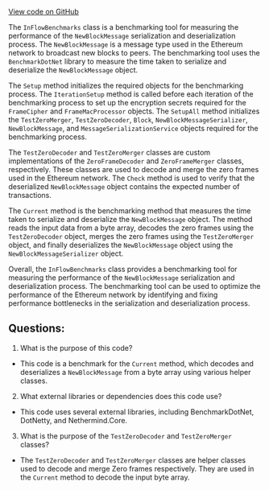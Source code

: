 [View code on GitHub](https://github.com/nethermindeth/nethermind/Nethermind.Network.Benchmark/InFlowBenchmarks.cs)

The `InFlowBenchmarks` class is a benchmarking tool for measuring the performance of the `NewBlockMessage` serialization and deserialization process. The `NewBlockMessage` is a message type used in the Ethereum network to broadcast new blocks to peers. The benchmarking tool uses the `BenchmarkDotNet` library to measure the time taken to serialize and deserialize the `NewBlockMessage` object.

The `Setup` method initializes the required objects for the benchmarking process. The `IterationSetup` method is called before each iteration of the benchmarking process to set up the encryption secrets required for the `FrameCipher` and `FrameMacProcessor` objects. The `SetupAll` method initializes the `TestZeroMerger`, `TestZeroDecoder`, `Block`, `NewBlockMessageSerializer`, `NewBlockMessage`, and `MessageSerializationService` objects required for the benchmarking process.

The `TestZeroDecoder` and `TestZeroMerger` classes are custom implementations of the `ZeroFrameDecoder` and `ZeroFrameMerger` classes, respectively. These classes are used to decode and merge the zero frames used in the Ethereum network. The `Check` method is used to verify that the deserialized `NewBlockMessage` object contains the expected number of transactions.

The `Current` method is the benchmarking method that measures the time taken to serialize and deserialize the `NewBlockMessage` object. The method reads the input data from a byte array, decodes the zero frames using the `TestZeroDecoder` object, merges the zero frames using the `TestZeroMerger` object, and finally deserializes the `NewBlockMessage` object using the `NewBlockMessageSerializer` object.

Overall, the `InFlowBenchmarks` class provides a benchmarking tool for measuring the performance of the `NewBlockMessage` serialization and deserialization process. The benchmarking tool can be used to optimize the performance of the Ethereum network by identifying and fixing performance bottlenecks in the serialization and deserialization process.
## Questions: 
 1. What is the purpose of this code?
- This code is a benchmark for the `Current` method, which decodes and deserializes a `NewBlockMessage` from a byte array using various helper classes.

2. What external libraries or dependencies does this code use?
- This code uses several external libraries, including BenchmarkDotNet, DotNetty, and Nethermind.Core.

3. What is the purpose of the `TestZeroDecoder` and `TestZeroMerger` classes?
- The `TestZeroDecoder` and `TestZeroMerger` classes are helper classes used to decode and merge Zero frames respectively. They are used in the `Current` method to decode the input byte array.